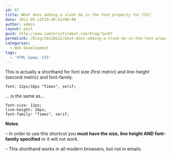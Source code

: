 ```yaml
---
id: 67
title: What does adding a slash do in the font property for CSS?
date: 2011-05-12T19:49:52+00:00
author: admin
layout: post
guid: http://www.iamchristinabot.com/blog/?p=67
permalink: /blog/20110512/what-does-adding-a-slash-do-in-the-font-property-for-css/
categories:
  - Web Development
tags:
  - 'HTML &amp; CSS'
---
```

This is actually a shorthand for font size (first metric) and line-height (second metric) and font-family.


    font: 12px/16px "Times", serif;



&#8230; is the same as&#8230;


    font-size: 12px;
    line-height: 16px;
    font-family: "Times", serif;



**Notes**

&#8211; In order to use this shortcut you **must have the size, line height AND font-family specified** or it will not work.

&#8211; This shorthand works in all modern browsers, but not in emails.
